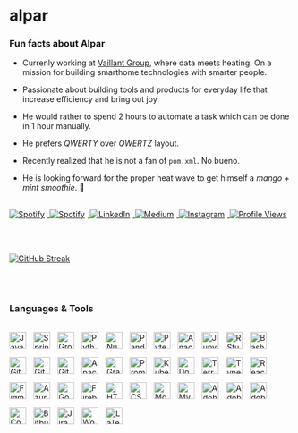 # alpar
### Fun facts about Alpar

- Currenly working at [Vaillant Group](https://www.vaillant-group.com/), where data meets heating. On a mission for building smarthome technologies with smarter people.

- Passionate about building tools and products for everyday life that increase efficiency and bring out joy. 

- He would rather to spend 2 hours to automate a task which can be done in 1 hour manually.

- He prefers *QWERTY* over *QWERTZ* layout.

- Recently realized that he is not a fan of `pom.xml`. No bueno.

- He is looking forward for the proper heat wave to get himself a *mango + mint smoothie*. 🤤

<br>

<div id="badges">
  </a>
  <a href="https://alpar.studio">
    <img src="https://img.shields.io/badge/website-000000?style=for-the-badge&logo=About.me&logoColor=white" alt="Spotify" style="padding-right:5px;"/>
  </a>
    <a href="https://open.spotify.com/artist/0a8aL1JyQRH6BGjgSDsZnZ?si=jnBYhLAoQ1K56SOCDxOwMg">
    <img src="https://img.shields.io/badge/Spotify-1ED1560?&style=for-the-badge&logo=spotify&logoColor=white" alt="Spotify" style="padding-right:5px;"/>
  </a>
  <a href="https://www.linkedin.com/in/alpargur/">
    <img src="https://img.shields.io/badge/LinkedIn-blue?style=for-the-badge&logo=linkedin&logoColor=white" alt="LinkedIn" style="padding-right:5px;"/>
  </a>  
  <a href="https://medium.com/@alpargur">
    <img src="https://img.shields.io/badge/Medium-12100E?style=for-the-badge&logo=medium&logoColor=white" alt="Medium" style="padding-right:5px;"/>
  </a>
  <a href="https://www.instagram.com/alpargur/">
    <img src="https://img.shields.io/badge/Instagram-E4405F?style=for-the-badge&logo=instagram&logoColor=white" alt="Instagram" style="padding-right:5px;"/>

  <img src="https://komarev.com/ghpvc/?username=alpargur&style=flat-square&color=yellow" alt="Profile Views"/>
</div>

<br><br>

[![GitHub Streak](http://github-readme-streak-stats.herokuapp.com?user=alpargur&theme=violet-punch&date_format=M%20j%5B%2C%20Y%5D)](https://git.io/streak-stats)

<br><br>

### Languages & Tools
<div>
    <img align="left" alt="Java" width="30px" style="padding-right:10px; padding-top:15px;" src="https://cdn.jsdelivr.net/gh/devicons/devicon/icons/java/java-original.svg"/>
    <img align="left" alt="Spring" width="30px" style="padding-right:10px; padding-top:15px;" src="https://cdn.jsdelivr.net/gh/devicons/devicon/icons/spring/spring-original-wordmark.svg"/>
    <img align="left" alt="Groovy" width="30px" style="padding-right:10px; padding-top:15px;" src="https://cdn.jsdelivr.net/gh/devicons/devicon/icons/groovy/groovy-original.svg"/>
    <img align="left" alt="Python" width="30px" style="padding-right:10px; padding-top:15px;" src="https://cdn.jsdelivr.net/gh/devicons/devicon/icons/python/python-original-wordmark.svg"/>
    <img align="left" alt="Numpy" width="30px" style="padding-right:10px; padding-top:15px;" src="https://cdn.jsdelivr.net/gh/devicons/devicon/icons/numpy/numpy-original.svg"/>
    <img align="left" alt="Pandas" width="30px" style="padding-right:10px; padding-top:15px;" src="https://cdn.jsdelivr.net/gh/devicons/devicon/icons/pandas/pandas-original-wordmark.svg"/>
    <img align="left" alt="Pytest" width="30px" style="padding-right:10px; padding-top:15px;" src="https://cdn.jsdelivr.net/gh/devicons/devicon/icons/pytest/pytest-original-wordmark.svg"/>
    <img align="left" alt="Anaconda" width="30px" style="padding-right:10px; padding-top:15px;" src="https://cdn.jsdelivr.net/gh/devicons/devicon/icons/anaconda/anaconda-original.svg"/>
    <img align="left" alt="Jupyter" width="30px" style="padding-right:10px; padding-top:15px;" src="https://cdn.jsdelivr.net/gh/devicons/devicon/icons/jupyter/jupyter-original-wordmark.svg"/>
    <img align="left" alt="RStudio" width="30px" style="padding-right:10px; padding-top:15px;" src="https://cdn.jsdelivr.net/gh/devicons/devicon/icons/rstudio/rstudio-original.svg"/>
    <img align="left" alt="Bash" width="30px" style="padding-right:10px; padding-top:15px;" src="https://cdn.jsdelivr.net/gh/devicons/devicon/icons/bash/bash-plain.svg"/>
    <img align="left" alt="Git" width="30px" style="padding-right:10px; padding-top:15px;" src="https://cdn.jsdelivr.net/gh/devicons/devicon/icons/git/git-plain.svg"/>
    <img align="left" alt="GitHub" width="30px" style="padding-right:10px; padding-top:15px;" src="https://cdn.jsdelivr.net/gh/devicons/devicon/icons/github/github-original.svg"/>
    <img align="left" alt="GitLab" width="30px" style="padding-right:10px; padding-top:15px;" src="https://cdn.jsdelivr.net/gh/devicons/devicon/icons/gitlab/gitlab-plain.svg"/>
    <img align="left" alt="Apache Kafka" width="30px" style="padding-right:10px; padding-top:15px;" src="https://cdn.jsdelivr.net/gh/devicons/devicon/icons/apachekafka/apachekafka-original.svg"/>
    <img align="left" alt="Grafana" width="30px" style="padding-right:10px; padding-top:15px;" src="https://cdn.jsdelivr.net/gh/devicons/devicon/icons/grafana/grafana-original.svg"/>
    <img align="left" alt="Prometheus" width="30px" style="padding-right:10px; padding-top:15px;" src="https://cdn.jsdelivr.net/gh/devicons/devicon/icons/prometheus/prometheus-original-wordmark.svg"/>
    <img align="left" alt="Kubernetes" width="30px" style="padding-right:10px; padding-top:15px;" src="https://cdn.jsdelivr.net/gh/devicons/devicon/icons/kubernetes/kubernetes-plain.svg"/>
    <img align="left" alt="Docker" width="30px" style="padding-right:10px; padding-top:15px;" src="https://cdn.jsdelivr.net/gh/devicons/devicon/icons/docker/docker-plain.svg"/>
    <img align="left" alt="Terraform" width="30px" style="padding-right:10px; padding-top:15px;" src="https://cdn.jsdelivr.net/gh/devicons/devicon/icons/terraform/terraform-original-wordmark.svg"/>
    <img align="left" alt="TypeScript" width="30px" style="padding-right:10px; padding-top:15px;" src="https://cdn.jsdelivr.net/gh/devicons/devicon/icons/typescript/typescript-original.svg"/>
    <img align="left" alt="React" width="30px" style="padding-right:10px; padding-top:15px;" src="https://cdn.jsdelivr.net/gh/devicons/devicon/icons/react/react-original-wordmark.svg"/>
    <img align="left" alt="Figma" width="30px" style="padding-right:10px; padding-top:15px;" src="https://cdn.jsdelivr.net/gh/devicons/devicon/icons/figma/figma-original.svg"/>
    <img align="left" alt="Azure" width="30px" style="padding-right:10px; padding-top:15px;" src="https://cdn.jsdelivr.net/gh/devicons/devicon/icons/azure/azure-original.svg"/>
    <img align="left" alt="Google Cloud" width="30px" style="padding-right:10px; padding-top:15px;" src="https://cdn.jsdelivr.net/gh/devicons/devicon/icons/googlecloud/googlecloud-original.svg"/>
    <img align="left" alt="Firebase" width="30px" style="padding-right:10px; padding-top:15px;" src="https://cdn.jsdelivr.net/gh/devicons/devicon/icons/firebase/firebase-plain-wordmark.svg"/>
    <img align="left" alt="HTML5" width="30px" style="padding-right:10px; padding-top:15px;" src="https://cdn.jsdelivr.net/gh/devicons/devicon/icons/html5/html5-plain-wordmark.svg"/>
    <img align="left" alt="CSS3" width="30px" style="padding-right:10px; padding-top:15px;" src="https://cdn.jsdelivr.net/gh/devicons/devicon/icons/css3/css3-plain-wordmark.svg"/>
    <img align="left" alt="MongoDB" width="30px" style="padding-right:10px; padding-top:15px;" src="https://cdn.jsdelivr.net/gh/devicons/devicon/icons/mongodb/mongodb-original.svg"/>
    <img align="left" alt="MySQL" width="30px" style="padding-right:10px; padding-top:15px;" src="https://cdn.jsdelivr.net/gh/devicons/devicon/icons/mysql/mysql-original-wordmark.svg"/>
    <img align="left" alt="Adobe Illustrator" width="30px" style="padding-right:10px; padding-top:15px;" src="https://cdn.jsdelivr.net/gh/devicons/devicon/icons/illustrator/illustrator-line.svg"/>
    <img align="left" alt="Adobe Premiere Pro" width="30px" style="padding-right:10px; padding-top:15px;" src="https://cdn.jsdelivr.net/gh/devicons/devicon/icons/premierepro/premierepro-original.svg"/>
    <img align="left" alt="Adobe Photoshop" width="30px" style="padding-right:10px; padding-top:15px;" src="https://cdn.jsdelivr.net/gh/devicons/devicon/icons/photoshop/photoshop-line.svg"/>
    <img align="left" alt="Confluence" width="30px" style="padding-right:10px; padding-top:15px;" src="https://cdn.jsdelivr.net/gh/devicons/devicon/icons/confluence/confluence-original.svg"/>
    <img align="left" alt="Bitbucket" width="30px" style="padding-right:10px; padding-top:15px;" src="https://cdn.jsdelivr.net/gh/devicons/devicon/icons/bitbucket/bitbucket-original.svg"/>
    <img align="left" alt="Jira" width="30px" style="padding-right:10px; padding-top:15px;" src="https://cdn.jsdelivr.net/gh/devicons/devicon/icons/jira/jira-original.svg"/>
    <img align="left" alt="Wordpress" width="30px" style="padding-right:10px; padding-top:15px;" src="https://cdn.jsdelivr.net/gh/devicons/devicon/icons/wordpress/wordpress-original.svg"/>
    <img align="left" alt="LaTex" width="30px" style="padding-right:10px; padding-top:15px;" src="https://cdn.jsdelivr.net/gh/devicons/devicon/icons/latex/latex-original.svg"/>
</div>

<br><br>

<!-- [![Top Langs](https://github-readme-stats.vercel.app/api/top-langs/?username=alpargur&layout=compact&theme=vision-friendly-dark)](https://cdn.jsdelivr.net/gh/anuraghazra/github-readme-stats) -->